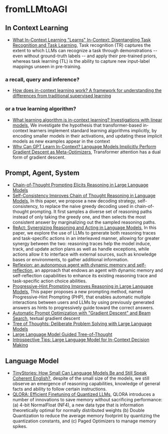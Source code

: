# fromLLMtoAGI
## In Context Learning
- [What In-Context Learning "Learns" In-Context: Disentangling Task Recognition and Task Learning](https://arxiv.org/abs/2305.09731), Task recognition (TR) captures the extent to which LLMs can recognize a task through demonstrations -- even without ground-truth labels -- and apply their pre-trained priors, whereas task learning (TL) is the ability to capture new input-label mappings unseen in pre-training.
### a recall, query and inference?
- [How does in-context learning work? A framework for understanding the differences from traditional supervised learning](https://ai.stanford.edu/blog/understanding-incontext/)
### or a true learning algorithm?
- [What learning algorithm is in-context learning? Investigations with linear models](https://arxiv.org/abs/2211.15661), We investigate the hypothesis that transformer-based in-context learners implement standard learning algorithms implicitly, by encoding smaller models in their activations, and updating these implicit models as new examples appear in the context
- [Why Can GPT Learn In-Context? Language Models Implicitly Perform Gradient Descent as Meta-Optimizers](https://arxiv.org/abs/2212.10559), Transformer attention has a dual form of gradient descent. 
## Prompt, Agent, System
- [Chain-of-Thought Prompting Elicits Reasoning in Large Language Models](https://arxiv.org/abs/2201.11903)
- [Self-Consistency Improves Chain of Thought Reasoning in Language Models](https://arxiv.org/abs/2203.11171), In this paper, we propose a new decoding strategy, self-consistency, to replace the naive greedy decoding used in chain-of-thought prompting. It first samples a diverse set of reasoning paths instead of only taking the greedy one, and then selects the most consistent answer by marginalizing out the sampled reasoning paths.
- [ReAct: Synergizing Reasoning and Acting in Language Models](https://arxiv.org/abs/2210.03629), In this paper, we explore the use of LLMs to generate both reasoning traces and task-specific actions in an interleaved manner, allowing for greater synergy between the two: reasoning traces help the model induce, track, and update action plans as well as handle exceptions, while actions allow it to interface with external sources, such as knowledge bases or environments, to gather additional information.
- [Reflexion: an autonomous agent with dynamic memory and self-reflection](https://arxiv.org/abs/2303.11366), an approach that endows an agent with dynamic memory and self-reflection capabilities to enhance its existing reasoning trace and task-specific action choice abilities.
- [Progressive-Hint Prompting Improves Reasoning in Large Language Models](https://arxiv.org/abs/2304.09797), This paper proposes a new prompting method, named Progressive-Hint Prompting (PHP), that enables automatic multiple interactions between users and LLMs by using previously generated answers as hints to progressively guide toward the correct answers.
- [Automatic Prompt Optimization with "Gradient Descent" and Beam Search](https://arxiv.org/abs/2305.03495), textual gradient descent
- [Tree of Thoughts: Deliberate Problem Solving with Large Language Models](https://arxiv.org/abs/2305.10601)
- [Large Language Model Guided Tree-of-Thought](https://arxiv.org/abs/2305.08291)
- [Introspective Tips: Large Language Model for In-Context Decision Making](https://arxiv.org/abs/2305.11598)
## Language Model
- [TinyStories: How Small Can Language Models Be and Still Speak Coherent English?](https://arxiv.org/abs/2305.07759), despite of the small size of the models, we still observe an emergence of reasoning capabilities, knowledge of general facts and ability to follow certain instructions.
- [QLORA: Efficient Finetuning of Quantized LLMs](https://arxiv.org/abs/2305.14314), QLORA introduces a number of innovations to save memory without sacrificing performance: (a) 4-bit NormalFloat (NF4), a new data type that is information theoretically optimal for normally distributed weights (b) Double Quantization to reduce the average memory footprint by quantizing the quantization constants, and (c) Paged Optimizers to manage memory spikes. 
